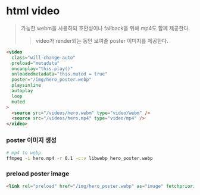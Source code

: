 # html video

> 가능한 webm을 사용하되 호환성이나 fallback을 위해 mp4도 함께 제공한다.
>
> > video가 render되는 동안 보여줄 poster 이미지를 제공한다.

```html
<video
  class="will-change-auto"
  preload="metadata"
  oncanplay="this.play()"
  onloadedmetadata="this.muted = true"
  poster="/img/hero_poster.webp"
  playsinline
  autoplay
  loop
  muted
>
  <source src="/videos/hero.webm" type="video/webm" />
  <source src="/videos/hero.mp4" type="video/mp4" />
</video>
```

### poster 이미지 생성

```sh
# mp4 to webp
ffmpeg -i hero.mp4 -r 0.1 -c:v libwebp hero_poster.webp
```

### preload poster image

```html
<link rel="preload" href="/img/hero_poster.webp" as="image" fetchpriority="high" />
```
